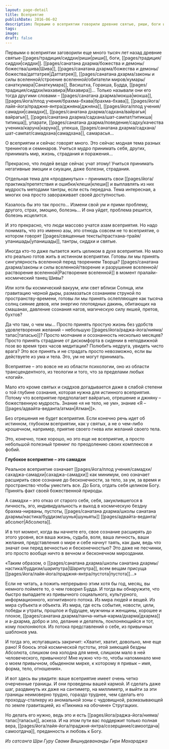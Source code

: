 ```yaml
---
layout: page-detail
title: Всеприятие
publishDate: 2016-06-02
description: Первыми о всеприятии говорили древние святые, риши, боги и сиддхи, такие как Шива, Даттатрея, Санаткумара, Васиштха, Горакша, Будда и Махавира, называя его разными терминами - мокша, брахма-бхава, джняна, самадхи, вайрагья и другими. В современности всеприятие стало популярной темой тренингов и семинаров, где учат принимать себя, других, жизнь, страдания и негативные эмоции. Однако это лишь азы, далекие от истинного всеприятия, о котором говорят священные тексты и святые
tags: 
image: 
draft: false
---
```


Первыми о всеприятии заговорили еще много тысяч лет назад древние святые-[[pages/традиция/сиддхи/риши|риши]], боги, [[pages/традиция/сиддхи|сиддхи]]. [[pages/санатана дхарма/божества и демоны/божества/шива|Шива]], [[pages/санатана дхарма/божества и демоны/божества/даттатрея|Даттатрея]], [[pages/санатана дхарма/законы и силы вселенной/строение вселенной/обитатели миров/кумары/санаткумара|Санаткумара]], Васиштха, Горакша, Будда, [[pages/традиция/сиддхи/махавира|Махавира]]... Только называли они его тогда другими словами – [[pages/санатана дхарма/мокша|мокша]], [[pages/йога/плод учения/брахма-бхава|брахма-бхава]], [[pages/йога/лайя-йога/праджня-янтра/джняна|джняна]], [[pages/йога/плод учения/самадхи|самадхи]], [[pages/санатана дхарма/садхана/вайрагья|вайрагья]], [[pages/санатана дхарма/садхана/шат-сампат/титикша|титикша]], упарати, [[pages/санатана дхарма/поведение/садху/качества ученика/каруна|каруна]], упекша, [[pages/санатана дхарма/садхана/шат-сампат/самадхана|самадхана]], самарасья...

О всеприятии и сейчас говорят много. Это сейчас модная тема разных тренингов и семинаров. Учиться мудро принимать себя, других, принимать мир, жизнь, страдания и поражения...

Прекрасно, что людей везде сейчас учат этому! Учиться принимать негативные эмоции и сиуации, даже болезни, страдания.

Отдельная тема для «продвинутых» – принимать свои [[pages/йога/практика/препятствия и ошибки/клеши|клеши]] и выплавлять из них мудрость методами тантры, если есть передача. Тема интересная, а многих она просто завораживает своей доступностью.

Казалось бы это так просто... Измени свой ум и прими проблему, другого, страх, эмоцию, болезнь... И она уйдет, проблема решится, болезнь исцелится. 

И это прекрасно, что люди массово учатся азам всеприятия. Но надо понимать, что это именно азы, это отнюдь совсем не то всеприятие, о котором говорят [[pages/священные тексты/прастхана-трайя/упанишады|упанишады]], тантры, сиддхи и святые.

Иногда кто-то даже пытается жить целиком в духе всеприятия. Но мало кто реально готов жить в истинном всеприятии. Готовы ли мы принять сингулярность вселенной перед творением Творца? [[pages/санатана дхарма/законы и силы вселенной/творение и разрушение вселенной/растворение вселенной|Растворение вселенной]] в момент пралайи-космический танец Шивы?

Или хотя бы космический вакуум, или свет вблизи Солнца, или гравитацию черной дыры, размазаться сознанием струной по пространству-времени, готовы ли мы принять ослепляющее как тысяча солнц сияние девов, или энергию плотоядных дакинь, обитающих на смашанах, давление сознания нагов, магическую силу якшей, претов, бухтов?

Да что там, о чем мы... Просто принять простую жизнь без удобств удовлетворения желаний – небольшую [[pages/йога/раджа-йога/нияма/тапас|тапасью]]? Просто молчание и осознанность несколько месяцев? Просто принять страдание от дискомфорта в сидении в неподвижной позе во время трех часов медитации? Полюбить недруга, увидеть чисто врага? Это все принять и не страдать просто невозможно, если вы действуете из ума и тела. Эго, ум не могут принимать.

Всеприятие – это вовсе не из области психологии, оно из области трансцендентного, из теологии и того, что за пределами любых «логий». 

Мало кто кроме святых и сиддхов догадывается даже в слабой степени о той глубине сознания, которая нужна для истинного всеприятия. Потому что всеприятие предполагает вайрагью, отрешение и джняну – божественную мудрость. Знание «я не тело, не ум», знание «Я – [[pages/адвайта-веданта/атман|Атман]]».

Без отрешения не будет всеприятия. Если конечно речь идет об истинном, глубоком всеприятии, как у святых, а не о чем-либо крошечном, например, приятие своего гнева или желаний своего тела. 

Это, конечно, тоже хорошо, но это еще не всеприятие, а просто небольшой полезный тренинг по преодолению своих комплексов и фобий.

**Глубокое всеприятие – это самадхи**

Реальное всеприятие означает [[pages/йога/плод учения/самадхи/сахаджа-самадхи|сахаджа-самадхи]] как минимум, оно означает расширить свое сознание до бесконечности, за тело, за ум, за время и пространство чтобы уместить все. До Бога, отдать себя целиком Богу. Принять факт своей божественной природы.

А самадхи – это отказ от старого себя, себя, закуклившегося в личность, эго, индивидуальность и выход в космическую бездну брахма-нирваны, пустоты, [[pages/санатана дхарма/школы санатана дхармы/настика/буддизм/шунья|шуньяты]] [[pages/адвайта-веданта/абсолют|Абсолюта]].

И в тот момент, когда вы начнете его, свое сознание расширять до этого уровня, вся ваша жизнь, судьба, воля, ваша личность, ваши желания, представления о мире и себе начнут таять, как дым, ведь что значат они перед вечностью и бесконечностью? Это даже не песчинки, это просто вообще ничто в вечном и бесконечном мироздании.

«Таким образом, о [[pages/санатана дхарма/школы санатана дхармы/настика/буддизм/шарипутра|Шарипутра]], всем вещам присуща [[pages/йога/лайя-йога/праджня-янтра/пустота|пустота]]...»

Если не читать, а пожить непрерывно этим хотя бы год, месяц, вы немного поймете то, о чем говорил Будда. И тогда вы обнаружите, что быстро выпадаете из привычного социального, культурного, информационного, когнитивного потока. Из мира людей и вещей. Из мира субъекта и объекта. Из мира, где есть события, новости, цели, победы и утраты, прошлое и будущее, мужчины и женщины, хорошее и плохое, [[pages/санатана дхарма/панча-нитья-карма/дхарма|дхарма]] и а-дхарма, добро и зло, делание и делатель, поклоняющийся и тот, кому поклоняются. Из потока представлений о себе, из привычных шаблонов ума.

И тогда эго, испугавшись закричит: «Хватит, хватит, довольно, мне еще рано! Я боюсь этой космической пустоты, этой зияющей бездны Абсолюта, слишком она холодна для меня, слишком мало в ней человеческого, привычного! Мне нужно что-то, чтобы напоминало мне о моем привычном, обыденном мирке, к которому я привык – имя, форма, тело, отношения».

И вот здесь вы увидите: ваше всеприятие имеет очень четко очерченные границы. И они проведены вашей кармой. И сделать даже шаг, раздвинуть их даже на сантиметр, на миллиметр, и выйти за эти границы неимоверно трудно, гораздо труднее, чем сделать его проходцу-сталкеру из аномальной зоны с чудовищной, размазывающей по земле гравитацией, из «Пикника на обочине» Стругацких.

Но делать его нужно, ведь это и есть [[pages/йога/раджа-йога/нияма/тапас|тапасья]], аскеза. И на этом пути вас поддержит только полная вера, [[pages/йога/лайя-йога/праджня-янтра/созерцание/самоотдача|самоотдача]], преданность и любовь к Богу.

*Из сатсанга Шри Гуру Свами Вишнудевананды Гири Махараджа*
